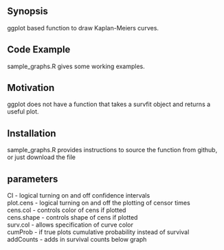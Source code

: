 ## Synopsis

ggplot based function to draw Kaplan-Meiers curves. 

## Code Example

sample_graphs.R gives some working examples.

## Motivation

ggplot does not have a function that takes a survfit object and returns a useful plot. 

## Installation

sample_graphs.R provides instructions to source the function from github, or just download the file

## parameters
CI - logical turning on and off confidence intervals        
plot.cens - logical turning on and off the plotting of censor times              
cens.col - controls color of cens if plotted             
cens.shape - controls shape of cens if plotted          
surv.col - allows specification of curve color         
cumProb - if true plots cumulative probability instead of survival    
addCounts - adds in survival counts below graph        
    
